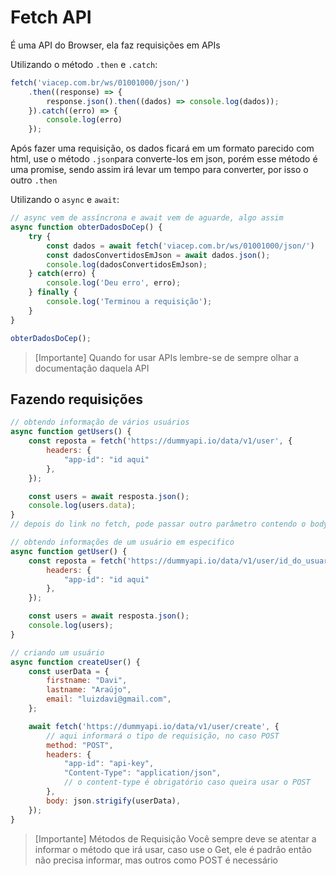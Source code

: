 # Fetch API
É uma API do Browser, ela faz requisições em APIs

Utilizando o método `.then` e `.catch`:
```jsx
fetch('viacep.com.br/ws/01001000/json/')
	.then((response) => {
		response.json().then((dados) => console.log(dados));
	}).catch((erro) => {
		console.log(erro)
	});
```
Após fazer uma requisição, os dados ficará em um formato parecido com html, use o método `.json`para converte-los em json, porém esse método é uma promise, sendo assim irá levar um tempo para converter, por isso o outro `.then` 

Utilizando o `async` e `await`:
```jsx
// async vem de assíncrona e await vem de aguarde, algo assim
async function obterDadosDoCep() {
	try {
		const dados = await fetch('viacep.com.br/ws/01001000/json/')
		const dadosConvertidosEmJson = await dados.json();
		console.log(dadosConvertidosEmJson);
	} catch(erro) {
		console.log('Deu erro', erro);
	} finally {
		console.log('Terminou a requisição');
	}
}

obterDadosDoCep();

```

> [Importante]
> Quando for usar APIs lembre-se de sempre olhar a documentação daquela API

## Fazendo requisições

```js
// obtendo informação de vários usuários
async function getUsers() {
	const reposta = fetch('https://dummyapi.io/data/v1/user', {
		headers: {
			"app-id": "id aqui"
		},
	});

	const users = await resposta.json();
	console.log(users.data);
}
// depois do link no fetch, pode passar outro parâmetro contendo o body, heraders e etc porém é entre chaves { } em seguida passe sua chave id dentro do headers

// obtendo informações de um usuário em especifico
async function getUser() {
	const reposta = fetch('https://dummyapi.io/data/v1/user/id_do_usuario', {
		headers: {
			"app-id": "id aqui"
		},
	});

	const users = await resposta.json();
	console.log(users);
}

// criando um usuário
async function createUser() {
	const userData = {
		firstname: "Davi",
		lastname: "Araújo",
		email: "luizdavi@gmail.com",
	};

	await fetch('https://dummyapi.io/data/v1/user/create', {
		// aqui informará o tipo de requisição, no caso POST
		method: "POST",
		headers: {
			"app-id": "api-key",
			"Content-Type": "application/json",
			// o content-type é obrigatório caso queira usar o POST
		},
		body: json.strigify(userData),
	});
}
```


> [Importante] Métodos de Requisição
> Você sempre deve se atentar a informar o método que irá usar, caso use o Get, ele é padrão então não precisa informar, mas outros como POST é necessário 



